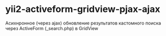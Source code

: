 # yii2-activeform-gridview-pjax-ajax
Асихнронное (через ajax) обновление результатов кастомного поиска через ActiveForm (_search.php) в GridView
